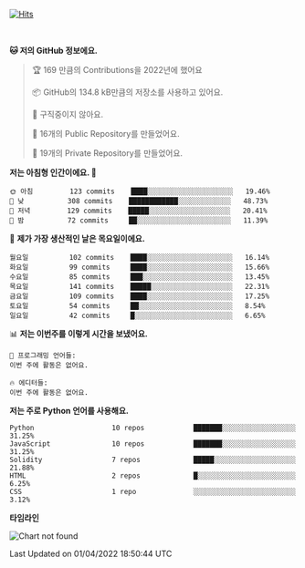 [![Hits](https://hits.seeyoufarm.com/api/count/incr/badge.svg?url=https%3A%2F%2Fgithub.com%2FSoohan-Park&count_bg=%23000000&title_bg=%23828282&icon=gradle.svg&icon_color=%23FFFFFF&title=Visited&edge_flat=false)](https://hits.seeyoufarm.com)  

<br/>

<!--START_SECTION:waka-->
**🐱 저의 GitHub 정보에요.** 

> 🏆 169 만큼의 Contributions을 2022년에 했어요
 > 
> 📦 GitHub의 134.8 kB만큼의 저장소를 사용하고 있어요. 
 > 
> 🚫 구직중이지 않아요.
 > 
> 📜 16개의 Public Repository를 만들었어요. 
 > 
> 🔑 19개의 Private Repository를 만들었어요.  
 > 
**저는 아침형 인간이에요. 🐤** 

```text
🌞 아침         123 commits    ████░░░░░░░░░░░░░░░░░░░░░   19.46% 
🌆 낮　         308 commits    ████████████░░░░░░░░░░░░░   48.73% 
🌃 저녁         129 commits    █████░░░░░░░░░░░░░░░░░░░░   20.41% 
🌙 밤　         72 commits     ██░░░░░░░░░░░░░░░░░░░░░░░   11.39%

```
📅 **제가 가장 생산적인 날은 목요일이에요.** 

```text
월요일          102 commits    ████░░░░░░░░░░░░░░░░░░░░░   16.14% 
화요일          99 commits     ████░░░░░░░░░░░░░░░░░░░░░   15.66% 
수요일          85 commits     ███░░░░░░░░░░░░░░░░░░░░░░   13.45% 
목요일          141 commits    █████░░░░░░░░░░░░░░░░░░░░   22.31% 
금요일          109 commits    ████░░░░░░░░░░░░░░░░░░░░░   17.25% 
토요일          54 commits     ██░░░░░░░░░░░░░░░░░░░░░░░   8.54% 
일요일          42 commits     █░░░░░░░░░░░░░░░░░░░░░░░░   6.65%

```


📊 **저는 이번주를 이렇게 시간을 보냈어요.** 

```text
💬 프로그래밍 언어들: 
이번 주에 활동은 없어요.

🔥 에디터들: 
이번 주에 활동은 없어요.

```

**저는 주로 Python 언어를 사용해요.** 

```text
Python                   10 repos            ███████░░░░░░░░░░░░░░░░░░   31.25% 
JavaScript               10 repos            ███████░░░░░░░░░░░░░░░░░░   31.25% 
Solidity                 7 repos             █████░░░░░░░░░░░░░░░░░░░░   21.88% 
HTML                     2 repos             █░░░░░░░░░░░░░░░░░░░░░░░░   6.25% 
CSS                      1 repo              ░░░░░░░░░░░░░░░░░░░░░░░░░   3.12%

```


**타임라인**

![Chart not found](https://raw.githubusercontent.com/Soohan-Park/Soohan-Park/master/charts/bar_graph.png) 


 Last Updated on 01/04/2022 18:50:44 UTC
<!--END_SECTION:waka-->
